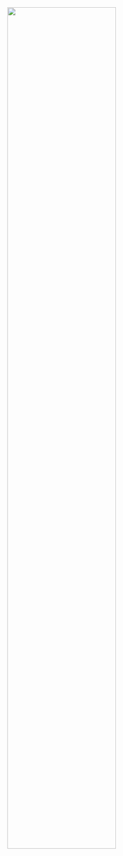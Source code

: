 <div adlign="center">
  <img src="https://metrics.lecoq.io/Drack112?template=classic&isocalendar=1&languages=1&stars=1&followup=1&people=1&code=1&activity=1&achievements=1&notable=1&lines=1&repositories=1&gists=1&introduction=1&repositories=100&repositories.batch=100&repositories.forks=false&repositories.affiliations=owner&isocalendar.duration=half-year&languages.ignored=html%2C%20css&languages.limit=8&languages.threshold=0%25&languages.colors=github&languages.sections=most-used&languages.details=bytes-size%2C%20percentage&languages.indepth=true&languages.analysis.timeout=15&languages.categories=markup%2C%20programming&languages.recent.categories=markup%2C%20programming&languages.recent.load=300&languages.recent.days=14&stars.limit=4&followup.sections=repositories&followup.indepth=true&people.limit=24&people.identicons=false&people.size=28&people.types=followers%2C%20following&people.shuffle=false&code.lines=12&code.load=100&code.days=3&code.visibility=public&code.languages=javascript%2C%20typescript%2C%20go%2C%20ruby%2C%20python&activity.limit=5&activity.load=300&activity.days=14&activity.visibility=all&activity.timestamps=true&activity.filter=all&achievements.threshold=C&achievements.secrets=true&achievements.display=compact&achievements.limit=0&notable.from=organization&notable.repositories=true&notable.indepth=true&notable.types=commit&introduction.title=true&config.timezone=America%2FSao_Paulo&config.twemoji=true&config.octicon=true&config.padding=8%2C%208%20%2B%2011%25" width="70%" />
</div>
